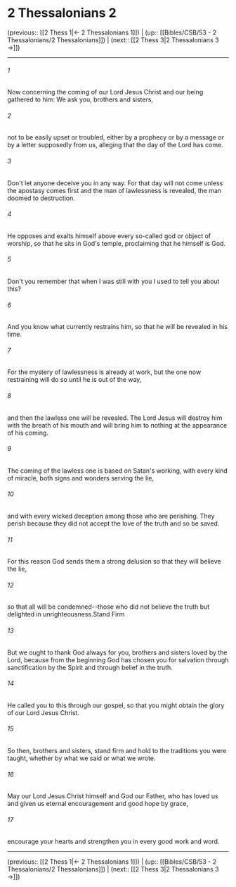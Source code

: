 # 2 Thessalonians 2

(previous:: [[2 Thess 1|← 2 Thessalonians 1]]) | (up:: [[Bibles/CSB/53 - 2 Thessalonians/2 Thessalonians]]) | (next:: [[2 Thess 3|2 Thessalonians 3 →]])

***


###### 1 
Now concerning the coming of our Lord Jesus Christ and our being gathered to him: We ask you, brothers and sisters, 

###### 2 
not to be easily upset or troubled, either by a prophecy or by a message or by a letter supposedly from us, alleging that the day of the Lord has come. 

###### 3 
Don't let anyone deceive you in any way. For that day will not come unless the apostasy comes first and the man of lawlessness is revealed, the man doomed to destruction. 

###### 4 
He opposes and exalts himself above every so-called god or object of worship, so that he sits in God's temple, proclaiming that he himself is God. 

###### 5 
Don't you remember that when I was still with you I used to tell you about this? 

###### 6 
And you know what currently restrains him, so that he will be revealed in his time. 

###### 7 
For the mystery of lawlessness is already at work, but the one now restraining will do so until he is out of the way, 

###### 8 
and then the lawless one will be revealed. The Lord Jesus will destroy him with the breath of his mouth and will bring him to nothing at the appearance of his coming. 

###### 9 
The coming of the lawless one is based on Satan's working, with every kind of miracle, both signs and wonders serving the lie, 

###### 10 
and with every wicked deception among those who are perishing. They perish because they did not accept the love of the truth and so be saved. 

###### 11 
For this reason God sends them a strong delusion so that they will believe the lie, 

###### 12 
so that all will be condemned--those who did not believe the truth but delighted in unrighteousness.Stand Firm 

###### 13 
But we ought to thank God always for you, brothers and sisters loved by the Lord, because from the beginning God has chosen you for salvation through sanctification by the Spirit and through belief in the truth. 

###### 14 
He called you to this through our gospel, so that you might obtain the glory of our Lord Jesus Christ. 

###### 15 
So then, brothers and sisters, stand firm and hold to the traditions you were taught, whether by what we said or what we wrote. 

###### 16 
May our Lord Jesus Christ himself and God our Father, who has loved us and given us eternal encouragement and good hope by grace, 

###### 17 
encourage your hearts and strengthen you in every good work and word.

***

(previous:: [[2 Thess 1|← 2 Thessalonians 1]]) | (up:: [[Bibles/CSB/53 - 2 Thessalonians/2 Thessalonians]]) | (next:: [[2 Thess 3|2 Thessalonians 3 →]])
